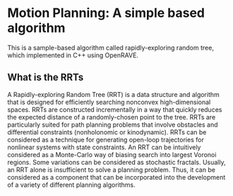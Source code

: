 # Motion Planning: A simple based algorithm
This is a sample-based algorithm called rapidly-exploring random tree, which implemented in C++ using OpenRAVE.
## What is the RRTs
A Rapidly-exploring Random Tree (RRT) is a data structure and algorithm that is designed for efficiently searching nonconvex high-dimensional spaces. RRTs are constructed incrementally in a way that quickly reduces the expected distance of a randomly-chosen point to the tree. RRTs are particularly suited for path planning problems that involve obstacles and differential constraints (nonholonomic or kinodynamic). RRTs can be considered as a technique for generating open-loop trajectories for nonlinear systems with state constraints. An RRT can be intuitively considered as a Monte-Carlo way of biasing search into largest Voronoi regions. Some variations can be considered as stochastic fractals. Usually, an RRT alone is insufficient to solve a planning problem. Thus, it can be considered as a component that can be incorporated into the development of a variety of different planning algorithms.
